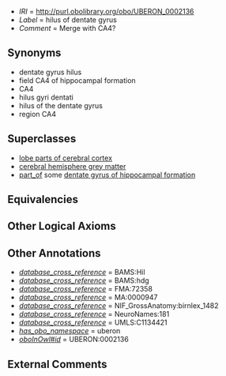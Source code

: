  * *IRI* = http://purl.obolibrary.org/obo/UBERON_0002136
 * *Label* = hilus of dentate gyrus
 * *Comment* = Merge with CA4?

## Synonyms

 * dentate gyrus hilus
 * field CA4 of hippocampal formation
 * CA4
 * hilus gyri dentati
 * hilus of the dentate gyrus
 * region CA4

## Superclasses

 * [lobe parts of cerebral cortex](../../UBERON/22/UBERON_0003022.md)
 * [cerebral hemisphere grey matter](../../UBERON/01/UBERON_0005401.md)
 * [part_of](../../BFO/50/BFO_0000050.md) some [dentate gyrus of hippocampal formation](../../UBERON/85/UBERON_0001885.md)

## Equivalencies


## Other Logical Axioms


## Other Annotations

 * *[database_cross_reference](../../ef/oboInOwl#hasDbXref.md)* = BAMS:Hil
 * *[database_cross_reference](../../ef/oboInOwl#hasDbXref.md)* = BAMS:hdg
 * *[database_cross_reference](../../ef/oboInOwl#hasDbXref.md)* = FMA:72358
 * *[database_cross_reference](../../ef/oboInOwl#hasDbXref.md)* = MA:0000947
 * *[database_cross_reference](../../ef/oboInOwl#hasDbXref.md)* = NIF_GrossAnatomy:birnlex_1482
 * *[database_cross_reference](../../ef/oboInOwl#hasDbXref.md)* = NeuroNames:181
 * *[database_cross_reference](../../ef/oboInOwl#hasDbXref.md)* = UMLS:C1134421
 * *[has_obo_namespace](../../ce/oboInOwl#hasOBONamespace.md)* = uberon
 * *[oboInOwl#id](../../id/oboInOwl#id.md)* = UBERON:0002136

## External Comments

